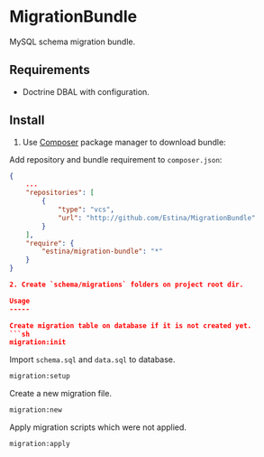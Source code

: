 MigrationBundle
===============

MySQL schema migration bundle.

Requirements
------------

* Doctrine DBAL with configuration.

Install
-------

1. Use [Composer](http://getcomposer.org/) package manager to download bundle:

Add repository and bundle requirement to `composer.json`:

```json
{
    ...
    "repositories": [
        {
            "type": "vcs",
            "url": "http://github.com/Estina/MigrationBundle"
        }
    ],
    "require": {
        "estina/migration-bundle": "*"
    }
}

2. Create `schema/migrations` folders on project root dir.

Usage
-----

Create migration table on database if it is not created yet.
```sh
migration:init
```

Import `schema.sql` and `data.sql` to database.
```sh
migration:setup
```

Create a new migration file.
```sh
migration:new
```

Apply migration scripts which were not applied.
```sh
migration:apply
```
